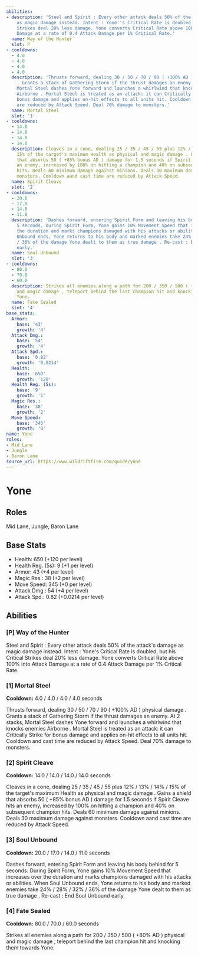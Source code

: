 ```yaml
---
abilities:
- description: 'Steel and Spirit : Every other attack deals 50% of the attack''s damage
    as magic damage instead. Intent : Yone''s Critical Rate is doubled, but his Critical
    Strikes deal 20% less damage. Yone converts Critical Rate above 100% into Attack
    Damage at a rate of 0.4 Attack Damage per 1% Critical Rate.'
  name: Way of the Hunter
  slot: P
- cooldowns:
  - 4.0
  - 4.0
  - 4.0
  - 4.0
  description: 'Thrusts forward, dealing 30 / 50 / 70 / 90 ( +100% AD ) physical damage
    . Grants a stack of Gathering Storm if the thrust damages an enemy. At 2 stacks,
    Mortal Steel dashes Yone forward and launches a whirlwind that knocks enemies
    Airborne . Mortal Steel is treated as an attack: it can Critically Strike for
    bonus damage and applies on-hit effects to all units hit. Cooldown and cast time
    are reduced by Attack Speed. Deal 70% damage to monsters.'
  name: Mortal Steel
  slot: '1'
- cooldowns:
  - 14.0
  - 14.0
  - 14.0
  - 14.0
  description: Cleaves in a cone, dealing 25 / 35 / 45 / 55 plus 12% / 13% / 14% /
    15% of the target's maximum Health as physical and magic damage . Gains a shield
    that absorbs 50 ( +85% bonus AD ) damage for 1.5 seconds if Spirit Cleave hits
    an enemy, increased by 100% on hitting a champion and 40% on subsequent champion
    hits. Deals 60 minimum damage against minions. Deals 30 maximum damage against
    monsters. Cooldown aand cast time are reduced by Attack Speed.
  name: Spirit Cleave
  slot: '2'
- cooldowns:
  - 20.0
  - 17.0
  - 14.0
  - 11.0
  description: 'Dashes forward, entering Spirit Form and leaving his body behind for
    5 seconds. During Spirit Form, Yone gains 10% Movement Speed that increases over
    the duration and marks champions damaged with his attacks or abilities. When Soul
    Unbound ends, Yone returns to his body and marked enemies take 24% / 28% / 32%
    / 36% of the damage Yone dealt to them as true damage . Re-cast : End Soul Unbound
    early.'
  name: Soul Unbound
  slot: '3'
- cooldowns:
  - 80.0
  - 70.0
  - 60.0
  description: Strikes all enemies along a path for 200 / 350 / 500 ( +80% AD ) physical
    and magic damage , teleport behind the last champion hit and knocking them towards
    Yone.
  name: Fate Sealed
  slot: '4'
base_stats:
  Armor:
    base: '43'
    growth: '4'
  Attack Dmg.:
    base: '54'
    growth: '4'
  Attack Spd.:
    base: '0.82'
    growth: '0.0214'
  Health:
    base: '650'
    growth: '120'
  Health Reg. (5s):
    base: '9'
    growth: '1'
  Magic Res.:
    base: '38'
    growth: '2'
  Move Speed:
    base: '345'
    growth: '0'
name: Yone
roles:
- Mid Lane
- Jungle
- Baron Lane
source_url: https://www.wildriftfire.com/guide/yone
---
```


# Yone

## Roles

Mid Lane, Jungle, Baron Lane

## Base Stats

- Health: 650 (+120 per level)
- Health Reg. (5s): 9 (+1 per level)
- Armor: 43 (+4 per level)
- Magic Res.: 38 (+2 per level)
- Move Speed: 345 (+0 per level)
- Attack Dmg.: 54 (+4 per level)
- Attack Spd.: 0.82 (+0.0214 per level)

## Abilities

### [P] Way of the Hunter

Steel and Spirit : Every other attack deals 50% of the attack's damage as magic damage instead. Intent : Yone's Critical Rate is doubled, but his Critical Strikes deal 20% less damage. Yone converts Critical Rate above 100% into Attack Damage at a rate of 0.4 Attack Damage per 1% Critical Rate.

### [1] Mortal Steel

**Cooldown:** 4.0 / 4.0 / 4.0 / 4.0 seconds

Thrusts forward, dealing 30 / 50 / 70 / 90 ( +100% AD ) physical damage . Grants a stack of Gathering Storm if the thrust damages an enemy. At 2 stacks, Mortal Steel dashes Yone forward and launches a whirlwind that knocks enemies Airborne . Mortal Steel is treated as an attack: it can Critically Strike for bonus damage and applies on-hit effects to all units hit. Cooldown and cast time are reduced by Attack Speed. Deal 70% damage to monsters.

### [2] Spirit Cleave

**Cooldown:** 14.0 / 14.0 / 14.0 / 14.0 seconds

Cleaves in a cone, dealing 25 / 35 / 45 / 55 plus 12% / 13% / 14% / 15% of the target's maximum Health as physical and magic damage . Gains a shield that absorbs 50 ( +85% bonus AD ) damage for 1.5 seconds if Spirit Cleave hits an enemy, increased by 100% on hitting a champion and 40% on subsequent champion hits. Deals 60 minimum damage against minions. Deals 30 maximum damage against monsters. Cooldown aand cast time are reduced by Attack Speed.

### [3] Soul Unbound

**Cooldown:** 20.0 / 17.0 / 14.0 / 11.0 seconds

Dashes forward, entering Spirit Form and leaving his body behind for 5 seconds. During Spirit Form, Yone gains 10% Movement Speed that increases over the duration and marks champions damaged with his attacks or abilities. When Soul Unbound ends, Yone returns to his body and marked enemies take 24% / 28% / 32% / 36% of the damage Yone dealt to them as true damage . Re-cast : End Soul Unbound early.

### [4] Fate Sealed

**Cooldown:** 80.0 / 70.0 / 60.0 seconds

Strikes all enemies along a path for 200 / 350 / 500 ( +80% AD ) physical and magic damage , teleport behind the last champion hit and knocking them towards Yone.

